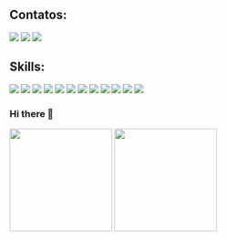 <div style="background-color: '#FFFFFF';">

## Contatos:

<div>
<a href="https://instagram.com/lightup.marketingdigital" target="blank"><img loading="lazy" src="https://img.shields.io/badge/-Instagram-%23E4405F?style=for-the-badge&logo=instagram&logoColor=white"></a>
<a href="mailto:lucasmatheussc97@gmail.com"><img loading="lazy" src="https://img.shields.io/badge/Gmail-D14836?style=for-the-badge&logo=gmail&logoColor=white"></a>
<a href="https://www.linkedin.com/in/lucascardev" target="blank"><img loading="lazy" src="https://img.shields.io/badge/-LinkedIn-%230077B5?style=for-the-badge&logo=linkedin&logoColor=white"></a>   
</div>

## Skills:

<div>
<img loading="lazy" src="https://img.shields.io/badge/Typescript-blue?style=for-the-badge&logo=typescript&logoColor=%23ffffff">
  <img loading="lazy" src="https://img.shields.io/badge/Javascipt-yellow?style=for-the-badge&logo=javascript&logoColor=%23ffffff">
  <img loading="lazy" src="https://img.shields.io/badge/NodeJS-green?style=for-the-badge&logo=nodedotjs&logoColor=%23ffffff">
  <img loading="lazy" src="https://img.shields.io/badge/ReactJS-lightblue?style=for-the-badge&logo=react&logoColor=%23000000">
  <img loading="lazy" src="https://img.shields.io/badge/React_Native-lightblue?style=for-the-badge&logo=react&logoColor=%23000000">
  <img loading="lazy" src="https://img.shields.io/badge/NextJS-black?style=for-the-badge&logo=nextdotjs&logoColor=%23ffffff">
<img loading="lazy" src="https://img.shields.io/badge/PrismaORM-gray?style=for-the-badge&logo=prisma&logoColor=%23ffffff">
  <img loading="lazy" src="https://img.shields.io/badge/Postgres-%234169E1?style=for-the-badge&logo=postgresql&logoColor=%23ffffff">
  <img loading="lazy" src="https://img.shields.io/badge/Linux-%23FCC624?style=for-the-badge&logo=linux&logoColor=%23000">
  <img loading="lazy" src="https://img.shields.io/badge/Github-%23181717?style=for-the-badge&logo=github&logoColor=%23ffff">
  <img loading="lazy" src="https://img.shields.io/badge/Docker-%232496ED?style=for-the-badge&logo=docker&logoColor=%23ffff">
  <img loading="lazy" src="https://img.shields.io/badge/bun-%232496ED?style=for-the-badge&logo=docker&logoColor=%000000">
</div>


### Hi there 👋

<div>
<img loading="lazy" height="180em" src="https://github-readme-stats.vercel.app/api/top-langs/?username=lucascardev&layout=compact&langs_count=7&theme=dracula"/>
<img loading="lazy" height="180em" src="https://github-readme-stats.vercel.app/api?username=lucascardev&show_icons=true&theme=dracula"/>
</div>



<!--
**lucascardev/lucascardev** is a ✨ _special_ ✨ repository because its `README.md` (this file) appears on your GitHub profile.

Here are some ideas to get you started:

- 🔭 I’m currently working on ...
- 🌱 I’m currently learning ...
- 👯 I’m looking to collaborate on ...
- 🤔 I’m looking for help with ...
- 💬 Ask me about ...
- 📫 How to reach me: ...
- 😄 Pronouns: ...
- ⚡ Fun fact: ...
-->
</div>
